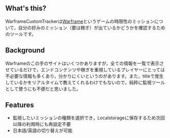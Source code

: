 ## What's this?
WarframeCustomTrackerは[Warframe]("https://www.warframe.com/")というゲームの時限性のミッションについて，自分の好みのミッション（要は稼ぎ）が出ているかどうかを確認するためのツールです。
## Background
Warframeのこの手のサイトはいくつかありますが，全ての情報を一覧で表示させているだけで，エンドコンテンツや稼ぎを重視しているプレイヤーにとっては不必要な情報も多くあり，分かりにくいというのがあります。また，titleで発生しているかをリアルタイムで教えてくれるわけでもないので，純粋に監視ツールとして使うにも不便だと思いました。
## Features
- 監視したいミッションの種類を選択でき，Localstorageに保存するため次回以降の利用時にも再設定不要
- 日本語/英語の切り替えが可能